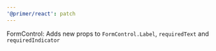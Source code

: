 ```yaml
---
'@primer/react': patch
---
```


FormControl: Adds new props to `FormControl.Label`, `requiredText` and `requiredIndicator`
